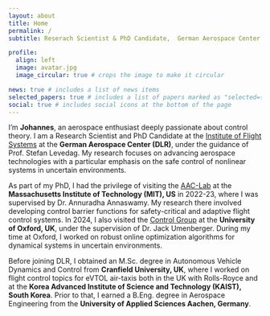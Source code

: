 ```yaml
---
layout: about
title: Home
permalink: /
subtitle: Reserach Scientist & PhD Candidate,  German Aerospace Center (DLR).

profile:
  align: left
  image: avatar.jpg
  image_circular: true # crops the image to make it circular

news: true # includes a list of news items
selected_papers: true # includes a list of papers marked as "selected={true}"
social: true # includes social icons at the bottom of the page
---
```


I’m  **Johannes**, an aerospace enthusiast deeply passionate about control theory. I am a Research Scientist and PhD Candidate at the [Institute of Flight Systems](https://www.dlr.de/en/ft) at the **German Aerospace Center (DLR)**, under the guidance of Prof. Stefan Levedag. My research focuses on advancing aerospace technologies with a particular emphasis on the safe control of nonlinear systems in uncertain environments.

As part of my PhD, I had the privilege of visiting the [AAC-Lab](http://aaclab.mit.edu/index.php) at the **Massachusetts Institute of Technology (MIT), US** in 2022-23, where I was supervised by Dr. Annuradha Annaswamy. My research there involved developing control barrier functions for safety-critical and adaptive flight control systems. In 2024, I also visited the [Control Group](https://eng.ox.ac.uk/control/) at the **University of Oxford, UK**, under the supervision of Dr. Jack Umenberger. During my time at Oxford, I worked on robust online optimization algorithms for dynamical systems in uncertain environments.

Before joining DLR, I obtained an M.Sc. degree in Autonomous Vehicle Dynamics and Control from **Cranfield University, UK**, where I worked on flight control topics for eVTOL air-taxis both in the UK with Rolls-Royce and at the **Korea Advanced Institute of Science and Technology (KAIST), South Korea**. Prior to that, I earned a B.Eng. degree in Aerospace Engineering from the **University of Applied Sciences Aachen, Germany**.
